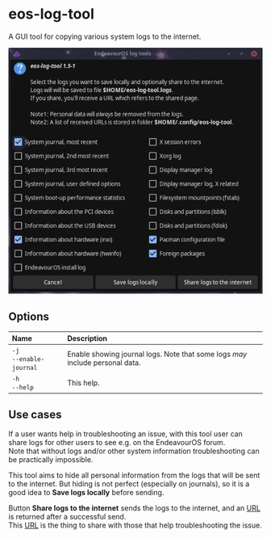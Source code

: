 # eos-log-tool
A GUI tool for copying various system logs to the internet.

![](eos-log-tool.png)

## Options

Name   |   Description
:--- | :---
`-j`<br>`--enable-journal` | Enable showing journal logs. Note that some logs *may* include personal data.
`-h`<br>`--help` | This help.

## Use cases

If a user wants help in troubleshooting an issue, with this tool user
can share logs for other users to see e.g. on the EndeavourOS forum.<br>
Note that without logs and/or other system information troubleshooting can be practically impossible.

This tool aims to hide all personal information from the logs that will be sent to the internet. But hiding is not perfect (especially on journals), so it is a good idea to **Save logs locally** before sending.

Button **Share logs to the internet** sends the logs to the internet, and an <u>URL</u> is returned after a successful send.<br>
This <u>URL</u> is the thing to share with those that help troubleshooting the issue.
